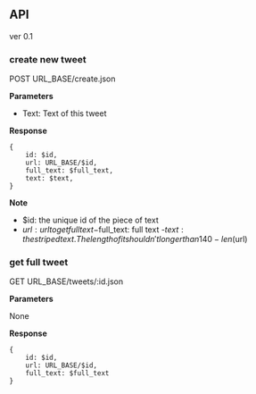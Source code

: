 ## API

ver 0.1

### create new tweet

POST URL_BASE/create.json

**Parameters**

 - Text: Text of this tweet

**Response**

	{
		id: $id,
		url: URL_BASE/$id,
		full_text: $full_text,
		text: $text,
	}

**Note**
	
 - $id: the unique id of the piece of text
 - $url: url to get full text
 -$full_text: full text
 -$text: the striped text. The length of it shouldn't longer than 140 - len($url)

### get full tweet

GET URL_BASE/tweets/:id.json

**Parameters**

 None

**Response**

	{
		id: $id,
		url: URL_BASE/$id,
		full_text: $full_text
	}

